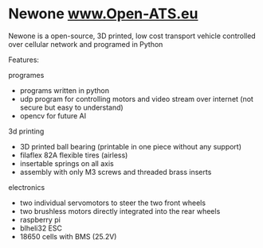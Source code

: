 # Newone www.Open-ATS.eu
Newone is a open-source, 3D printed, low cost transport vehicle controlled over cellular network and programed in Python


Features:

programes
- programs written in python
- udp program for controlling motors and video stream over internet (not secure but easy to understand)
- opencv for future AI 

3d printing
- 3D printed ball bearing (printable in one piece without any support)
- filaflex 82A flexible tires (airless)
- insertable springs on all axis
- assembly with only M3 screws and threaded brass inserts

electronics
- two individual servomotors to steer the two front wheels
- two brushless motors directly integrated into the rear wheels 
- raspberry pi
- blheli32 ESC
- 18650 cells with BMS (25.2V)

